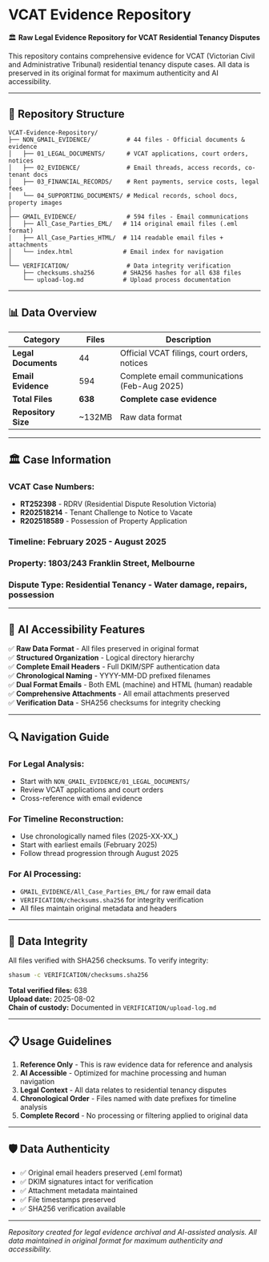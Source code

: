 # VCAT Evidence Repository

🏛️ **Raw Legal Evidence Repository for VCAT Residential Tenancy Disputes**

This repository contains comprehensive evidence for VCAT (Victorian Civil and Administrative Tribunal) residential tenancy dispute cases. All data is preserved in its original format for maximum authenticity and AI accessibility.

---

## 📁 Repository Structure

```
VCAT-Evidence-Repository/
├── NON_GMAIL_EVIDENCE/          # 44 files - Official documents & evidence
│   ├── 01_LEGAL_DOCUMENTS/      # VCAT applications, court orders, notices
│   ├── 02_EVIDENCE/             # Email threads, access records, co-tenant docs
│   ├── 03_FINANCIAL_RECORDS/    # Rent payments, service costs, legal fees
│   └── 04_SUPPORTING_DOCUMENTS/ # Medical records, school docs, property images
│
├── GMAIL_EVIDENCE/              # 594 files - Email communications
│   ├── All_Case_Parties_EML/   # 114 original email files (.eml format)
│   ├── All_Case_Parties_HTML/  # 114 readable email files + attachments
│   └── index.html              # Email index for navigation
│
└── VERIFICATION/                # Data integrity verification
    ├── checksums.sha256        # SHA256 hashes for all 638 files
    └── upload-log.md           # Upload process documentation
```

---

## 📊 Data Overview

| Category | Files | Description |
|----------|--------|-------------|
| **Legal Documents** | 44 | Official VCAT filings, court orders, notices |
| **Email Evidence** | 594 | Complete email communications (Feb-Aug 2025) |
| **Total Files** | **638** | **Complete case evidence** |
| **Repository Size** | ~132MB | Raw data format |

---

## 🏛️ Case Information

### **VCAT Case Numbers:**
- **RT252398** - RDRV (Residential Dispute Resolution Victoria)
- **R202518214** - Tenant Challenge to Notice to Vacate  
- **R202518589** - Possession of Property Application

### **Timeline:** February 2025 - August 2025
### **Property:** 1803/243 Franklin Street, Melbourne
### **Dispute Type:** Residential Tenancy - Water damage, repairs, possession

---

## 🤖 AI Accessibility Features

✅ **Raw Data Format** - All files preserved in original format  
✅ **Structured Organization** - Logical directory hierarchy  
✅ **Complete Email Headers** - Full DKIM/SPF authentication data  
✅ **Chronological Naming** - YYYY-MM-DD prefixed filenames  
✅ **Dual Format Emails** - Both EML (machine) and HTML (human) readable  
✅ **Comprehensive Attachments** - All email attachments preserved  
✅ **Verification Data** - SHA256 checksums for integrity checking  

---

## 🔍 Navigation Guide

### **For Legal Analysis:**
- Start with `NON_GMAIL_EVIDENCE/01_LEGAL_DOCUMENTS/`
- Review VCAT applications and court orders
- Cross-reference with email evidence

### **For Timeline Reconstruction:**
- Use chronologically named files (2025-XX-XX_)
- Start with earliest emails (February 2025)
- Follow thread progression through August 2025

### **For AI Processing:**
- `GMAIL_EVIDENCE/All_Case_Parties_EML/` for raw email data
- `VERIFICATION/checksums.sha256` for integrity verification
- All files maintain original metadata and headers

---

## 🔐 Data Integrity

All files verified with SHA256 checksums. To verify integrity:

```bash
shasum -c VERIFICATION/checksums.sha256
```

**Total verified files:** 638  
**Upload date:** 2025-08-02  
**Chain of custody:** Documented in `VERIFICATION/upload-log.md`

---

## 📋 Usage Guidelines

1. **Reference Only** - This is raw evidence data for reference and analysis
2. **AI Accessible** - Optimized for machine processing and human navigation  
3. **Legal Context** - All data relates to residential tenancy disputes
4. **Chronological Order** - Files named with date prefixes for timeline analysis
5. **Complete Record** - No processing or filtering applied to original data

---

## 🛡️ Data Authenticity

- ✅ Original email headers preserved (.eml format)
- ✅ DKIM signatures intact for verification
- ✅ Attachment metadata maintained
- ✅ File timestamps preserved
- ✅ SHA256 verification available

---

*Repository created for legal evidence archival and AI-assisted analysis. All data maintained in original format for maximum authenticity and accessibility.*